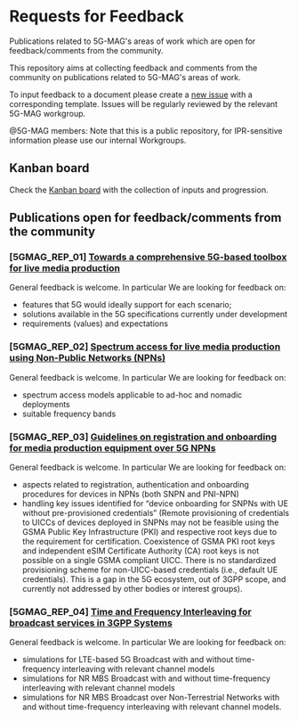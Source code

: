 # Requests for Feedback
Publications related to 5G-MAG's areas of work which are open for feedback/comments from the community.

This repository aims at collecting feedback and comments from the community on publications related to 5G-MAG's areas of work.

To input feedback to a document please create a [new issue](https://github.com/5G-MAG/Requests-for-Feedback/issues/new/choose) with a corresponding template. Issues will be regularly reviewed by the relevant 5G-MAG workgroup.

@5G-MAG members: Note that this is a public repository, for IPR-sensitive information please use our internal Workgroups.
## Kanban board
Check the [Kanban board](https://github.com/orgs/5G-MAG/projects/26/views/1) with the collection of inputs and progression.

## Publications open for feedback/comments from the community
### **[5GMAG_REP_01]** [Towards a comprehensive 5G-based toolbox for live media production](https://www.5g-mag.com/post/towards-a-comprehensive-5g-based-toolbox-for-live-media-production)
General feedback is welcome. In particular We are looking for feedback on:
- features that 5G would ideally support for each scenario;
- solutions available in the 5G specifications currently under development
- requirements (values) and expectations

### **[5GMAG_REP_02]** [Spectrum access for live media production using Non-Public Networks (NPNs)](https://www.5g-mag.com/post/spectrum-access-for-live-media-production-using-non-public-networks)
General feedback is welcome. In particular We are looking for feedback on:
- spectrum access models applicable to ad-hoc and nomadic deployments
- suitable frequency bands

### **[5GMAG_REP_03]** [Guidelines on registration and onboarding for media production equipment over 5G NPNs](https://www.5g-mag.com/post/guidelines-on-registration-and-onboarding-for-media-production-equipment-over-5gnpns)
General feedback is welcome. In particular We are looking for feedback on:
- aspects related to registration, authentication and onboarding procedures for devices in NPNs (both SNPN and PNI-NPN)
- handling key issues identified for “device onboarding for SNPNs with UE without pre-provisioned credentials” (Remote provisioning of credentials to UICCs of devices deployed in SNPNs may not be feasible using the GSMA Public Key Infrastructure (PKI) and respective root keys due to the requirement for certification. Coexistence of GSMA PKI root keys and independent eSIM Certificate Authority (CA) root keys is not possible on a single GSMA compliant
UICC. There is no standardized provisioning scheme for non-UICC-based credentials (i.e., default UE credentials). This is a gap in the 5G ecosystem, out of 3GPP scope, and currently not addressed by other bodies or interest groups).

### **[5GMAG_REP_04]** [Time and Frequency Interleaving for broadcast services in 3GPP Systems](https://www.5g-mag.com/post/time-and-frequency-interleaving-for-broadcast-services-in-3gpp-systems)
General feedback is welcome. In particular We are looking for feedback on:
- simulations for LTE-based 5G Broadcast with and without time-frequency interleaving with relevant channel models
- simulations for NR MBS Broadcast with and without time-frequency interleaving with relevant channel models
- simulations for NR MBS Broadcast over Non-Terrestrial Networks with and without time-frequency interleaving with relevant channel models.
